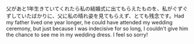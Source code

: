 <tr><td>父があと1年生きていてくれたら私の結婚式に出てもらえたものを、私がぐずぐずしていたばかりに、父に私の晴れ姿を見てもらえず、とても残念です。<td><tr><tr><td>Had my father lived one year longer, he could have attended my wedding ceremony, but just because I was indecisive for so long, I couldn't give him the chance to see me in my wedding dress. I feel so sorry!<td><tr></table>

